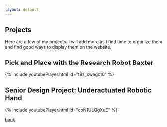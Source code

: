 ```yaml
---
layout: default
---
```


## Projects
Here are a few of my projects. I will add more as I find time to organize them and find good ways to display them on the website.

## Pick and Place with the Research Robot Baxter

{% include youtubePlayer.html id="t8z_xwegc10" %}

## Senior Design Project: Underactuated Robotic Hand

{% include youtubePlayer.html id="coN1ULQgXuE" %}

[back](./)
